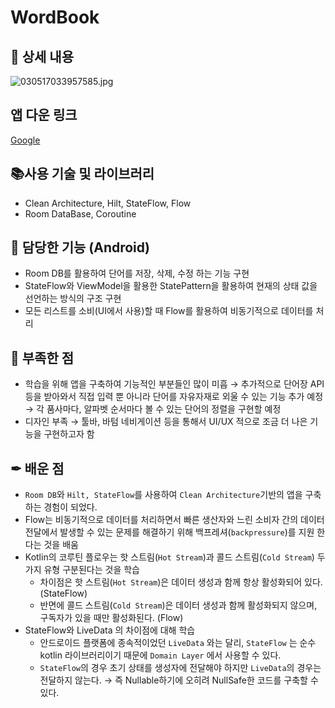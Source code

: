 # WordBook

## 📖 상세 내용

![030517033957585.jpg](https://s3-us-west-2.amazonaws.com/secure.notion-static.com/52d7f233-9acf-4763-8cd7-74d753c80a85/030517033957585.jpg)

## 앱 다운 링크
[Google](https://play.google.com/store/apps/details?id=com.kej.wordbook)

## 📚사용 기술 및 라이브러리

- Clean Architecture, Hilt, StateFlow, Flow
- Room DataBase, Coroutine

## 📱 담당한 기능 (Android)

- Room DB를 활용하여 단어를 저장, 삭제, 수정 하는 기능 구현
- StateFlow와 ViewModel을 활용한 StatePattern을 활용하여 현재의 상태 값을 선언하는 방식의 구조 구현
- 모든 리스트를 소비(UI에서 사용)할 때 Flow를 활용하여 비동기적으로 데이터를 처리

## 🔔 부족한 점

- 학습을 위해 앱을 구축하여 기능적인 부분들인 많이 미흡
→ 추가적으로 단어장 API등을 받아와서 직접 입력 뿐 아니라 단어를 자유자재로 외울 수 있는 기능 추가 예정
→ 각 품사마다, 알파벳 순서마다 볼 수 있는 단어의 정렬을 구현할 예정
- 디자인 부족 → 툴바, 바텀 네비게이션 등을 통해서 UI/UX 적으로 조금 더 나은 기능을 구현하고자 함

## ✒ 배운 점

- `Room DB`와 `Hilt, StateFlow`를 사용하여 `Clean Architecture`기반의 앱을 구축하는 경험이 되었다.
- Flow는 비동기적으로 데이터를 처리하면서 빠른 생산자와 느린 소비자 간의 데이터 전달에서 발생할 수 있는 문제를 해결하기 위해 백프레셔(`backpressure`)를 지원 한다는 것을 배움
- Kotlin의 코루틴 플로우는 핫 스트림(`Hot Stream`)과 콜드 스트림(`Cold Stream`) 두 가지 유형 구분된다는 것을 학습
    - 차이점은 핫 스트림(`Hot Stream`)은 데이터 생성과 함께 항상 활성화되어 있다. (StateFlow)
    - 반면에 콜드 스트림(`Cold Stream`)은 데이터 생성과 함께 활성화되지 않으며, 구독자가 있을 때만 활성화된다. (Flow)
- StateFlow와 LiveData 의 차이점에 대해 학습
    - 안드로이드 플랫폼에 종속적이었던 `LiveData` 와는 달리, `StateFlow` 는 순수 kotlin 라이브러리이기 때문에 `Domain Layer` 에서 사용할 수 있다.
    - `StateFlow`의 경우 초기 상태를 생성자에 전달해야 하지만 `LiveData`의 경우는 전달하지 않는다.
    → 즉 Nullable하기에 오히려 NullSafe한 코드를 구축할 수 있다.
